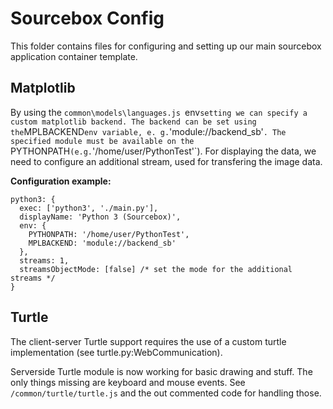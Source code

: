 # Sourcebox Config
This folder contains files for configuring and setting up our main sourcebox application container template.

## Matplotlib
By using the `common\models\languages.js `env` setting we can specify a custom matplotlib backend. The backend can be
set using the `MPLBACKEND` env variable, e. g. `'module://backend_sb'`. The specified module must be available on
the `PYTHONPATH` (e.g. `'/home/user/PythonTest'`). For displaying the data, we need to configure an additional stream,
 used for transfering the image data.

**Configuration example:**
```
python3: {
  exec: ['python3', './main.py'],
  displayName: 'Python 3 (Sourcebox)',
  env: {
    PYTHONPATH: '/home/user/PythonTest',
    MPLBACKEND: 'module://backend_sb'
  },
  streams: 1,
  streamsObjectMode: [false] /* set the mode for the additional streams */
}
```

## Turtle
The client-server Turtle support requires the use of a custom turtle implementation (see turtle.py:WebCommunication).

Serverside Turtle module is now working for basic drawing and stuff.
The only things missing are keyboard and mouse events. See `/common/turtle/turtle.js` and the out commented code for handling
those.
